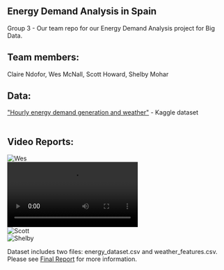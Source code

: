## Energy Demand Analysis in Spain
Group 3 - Our team repo for our Energy Demand Analysis project for Big Data. <br>

## Team members: <br>
Claire Ndofor, Wes McNall, Scott Howard, Shelby Mohar <br>

## Data: <br>
["Hourly energy demand generation and weather"](https://www.kaggle.com/nicholasjhana/energy-consumption-generation-prices-and-weather?select=weather_features.csv) - Kaggle dataset <br><br>

## Video Reports: <br>

![Wes](https://www.youtube.com/watch?v=Sj6ttsovQ4w)<br>
![Claire](https://mailmissouri-my.sharepoint.com/personal/cbnk6w_umsystem_edu/Documents/Attachments/Clairevideo.mp4) <br>
![Scott](https://youtu.be/biIeri28OGc) <br>
![Shelby](https://youtu.be/4WZvKEsCCvo) <br>

Dataset includes two files: energy_dataset.csv and weather_features.csv. <br>
Please see [Final Report](https://github.com/smgbx/Energy_Demand_Analysis/blob/master/Final_Report.pdf) for more information.


